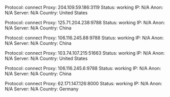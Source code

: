 Protocol: connect
Proxy: 204.109.59.186:3119
Status: working
IP: N/A
Anon: N/A
Server: N/A
Country: United States

Protocol: connect
Proxy: 125.71.204.238:9788
Status: working
IP: N/A
Anon: N/A
Server: N/A
Country: China

Protocol: connect
Proxy: 106.116.245.88:9788
Status: working
IP: N/A
Anon: N/A
Server: N/A
Country: China

Protocol: connect
Proxy: 103.74.107.215:51663
Status: working
IP: N/A
Anon: N/A
Server: N/A
Country: United States

Protocol: connect
Proxy: 106.116.245.6:9788
Status: working
IP: N/A
Anon: N/A
Server: N/A
Country: China

Protocol: connect
Proxy: 62.171.147.126:8000
Status: working
IP: N/A
Anon: N/A
Server: N/A
Country: Germany

